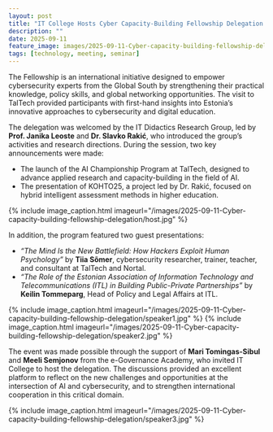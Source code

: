 ```yaml
---
layout: post
title: "IT College Hosts Cyber Capacity-Building Fellowship Delegation from the Global South"
description: ""
date: 2025-09-11
feature_image: images/2025-09-11-Cyber-capacity-building-fellowship-delegation/cover.jpg
tags: [technology, meeting, seminar]
---
```

The Fellowship is an international initiative designed to empower cybersecurity experts from the Global South by strengthening their practical knowledge, policy skills, and global networking opportunities. The visit to TalTech provided participants with first-hand insights into Estonia’s innovative approaches to cybersecurity and digital education.

The delegation was welcomed by the IT Didactics Research Group, led by **Prof. Janika Leoste** and **Dr. Slavko Rakić**, who introduced the group’s activities and research directions. During the session, two key announcements were made:

- The launch of the AI Championship Program at TalTech, designed to advance applied research and capacity-building in the field of AI.
- The presentation of KOHTO25, a project led by Dr. Rakić, focused on hybrid intelligent assessment methods in higher education.

<!--more-->

{% include image_caption.html imageurl="/images/2025-09-11-Cyber-capacity-building-fellowship-delegation/host.jpg" %}

In addition, the program featured two guest presentations:

- *“The Mind Is the New Battlefield: How Hackers Exploit Human Psychology”* by **Tiia Sõmer**, cybersecurity researcher, trainer, teacher, and consultant at TalTech and Nortal.
- *“The Role of the Estonian Association of Information Technology and Telecommunications (ITL) in Building Public-Private Partnerships”* by **Keilin Tommeparg**, Head of Policy and Legal Affairs at ITL.

{% include image_caption.html imageurl="/images/2025-09-11-Cyber-capacity-building-fellowship-delegation/speaker1.jpg" %}
{% include image_caption.html imageurl="/images/2025-09-11-Cyber-capacity-building-fellowship-delegation/speaker2.jpg" %}

The event was made possible through the support of **Mari Tomingas-Sibul** and **Meeli Semjonov** from the e-Governance Academy, who invited IT College to host the delegation. The discussions provided an excellent platform to reflect on the new challenges and opportunities at the intersection of AI and cybersecurity, and to strengthen international cooperation in this critical domain.

{% include image_caption.html imageurl="/images/2025-09-11-Cyber-capacity-building-fellowship-delegation/speaker3.jpg" %}











